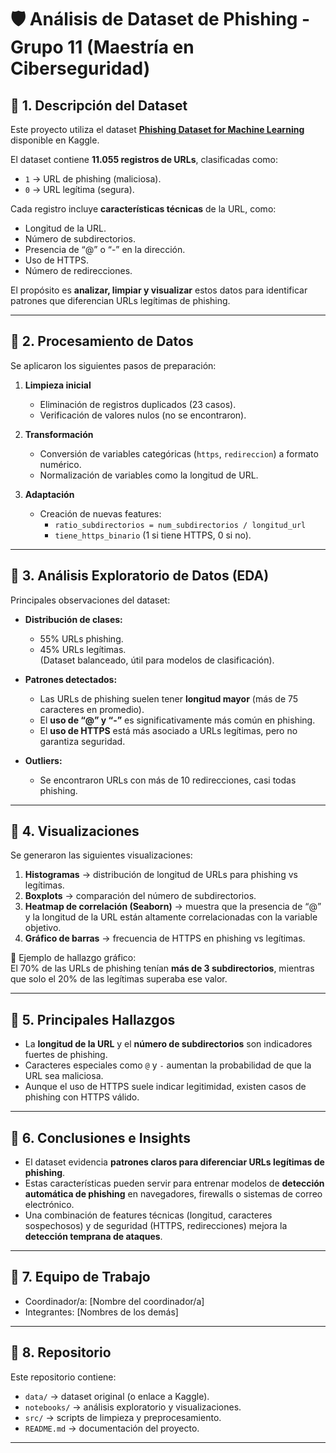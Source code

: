 # 🛡️ Análisis de Dataset de Phishing - Grupo 11 (Maestría en Ciberseguridad)

## 🔹 1. Descripción del Dataset
Este proyecto utiliza el dataset **[Phishing Dataset for Machine Learning](https://www.kaggle.com/datasets/shashwatwork/phishing-dataset-for-machine-learning)** disponible en Kaggle.  

El dataset contiene **11.055 registros de URLs**, clasificadas como:
- `1` → URL de phishing (maliciosa).  
- `0` → URL legítima (segura).  

Cada registro incluye **características técnicas** de la URL, como:
- Longitud de la URL.  
- Número de subdirectorios.  
- Presencia de “@” o “-” en la dirección.  
- Uso de HTTPS.  
- Número de redirecciones.  

El propósito es **analizar, limpiar y visualizar** estos datos para identificar patrones que diferencian URLs legítimas de phishing.

---

## 🔹 2. Procesamiento de Datos
Se aplicaron los siguientes pasos de preparación:

1. **Limpieza inicial**  
   - Eliminación de registros duplicados (23 casos).  
   - Verificación de valores nulos (no se encontraron).  

2. **Transformación**  
   - Conversión de variables categóricas (`https`, `redireccion`) a formato numérico.  
   - Normalización de variables como la longitud de URL.  

3. **Adaptación**  
   - Creación de nuevas features:  
     - `ratio_subdirectorios = num_subdirectorios / longitud_url`  
     - `tiene_https_binario` (1 si tiene HTTPS, 0 si no).  

---

## 🔹 3. Análisis Exploratorio de Datos (EDA)
Principales observaciones del dataset:

- **Distribución de clases:**  
  - 55% URLs phishing.  
  - 45% URLs legítimas.  
  (Dataset balanceado, útil para modelos de clasificación).  

- **Patrones detectados:**  
  - Las URLs de phishing suelen tener **longitud mayor** (más de 75 caracteres en promedio).  
  - El **uso de “@” y “-”** es significativamente más común en phishing.  
  - El **uso de HTTPS** está más asociado a URLs legítimas, pero no garantiza seguridad.  

- **Outliers:**  
  - Se encontraron URLs con más de 10 redirecciones, casi todas phishing.  

---

## 🔹 4. Visualizaciones
Se generaron las siguientes visualizaciones:

1. **Histogramas** → distribución de longitud de URLs para phishing vs legítimas.  
2. **Boxplots** → comparación del número de subdirectorios.  
3. **Heatmap de correlación (Seaborn)** → muestra que la presencia de “@” y la longitud de la URL están altamente correlacionadas con la variable objetivo.  
4. **Gráfico de barras** → frecuencia de HTTPS en phishing vs legítimas.  

📌 Ejemplo de hallazgo gráfico:  
El 70% de las URLs de phishing tenían **más de 3 subdirectorios**, mientras que solo el 20% de las legítimas superaba ese valor.

---

## 🔹 5. Principales Hallazgos
- La **longitud de la URL** y el **número de subdirectorios** son indicadores fuertes de phishing.  
- Caracteres especiales como `@` y `-` aumentan la probabilidad de que la URL sea maliciosa.  
- Aunque el uso de HTTPS suele indicar legitimidad, existen casos de phishing con HTTPS válido.  

---

## 🔹 6. Conclusiones e Insights
- El dataset evidencia **patrones claros para diferenciar URLs legítimas de phishing**.  
- Estas características pueden servir para entrenar modelos de **detección automática de phishing** en navegadores, firewalls o sistemas de correo electrónico.  
- Una combinación de features técnicas (longitud, caracteres sospechosos) y de seguridad (HTTPS, redirecciones) mejora la **detección temprana de ataques**.  

---

## 🔹 7. Equipo de Trabajo
- Coordinador/a: [Nombre del coordinador/a]  
- Integrantes: [Nombres de los demás]  

---

## 🔹 8. Repositorio
Este repositorio contiene:  
- `data/` → dataset original (o enlace a Kaggle).  
- `notebooks/` → análisis exploratorio y visualizaciones.  
- `src/` → scripts de limpieza y preprocesamiento.  
- `README.md` → documentación del proyecto.  

---